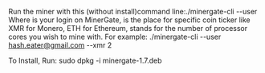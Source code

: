 Run the miner with this (without install)command line:./minergate-cli --user <email> <coin> <threads>
Where <email> is your login on MinerGate, <coin> is the place for specific coin ticker like XMR for Monero, ETH for Ethereum, <threads> stands for the number of processor cores you wish to mine with.
For example: ./minergate-cli --user hash.eater@gmail.com --xmr 2

To Install, Run:
sudo dpkg -i minergate-1.7.deb
